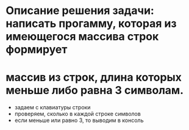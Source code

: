 # Описание решения задачи: написать прогамму, которая из имеющегося массива строк формирует
# массив из строк, длина которых меньше либо равна 3 символам.

* задаем с клавиатуры строки
* проверяем, сколько в каждой строке символов
* если меньше или равно 3, то выводим в консоль